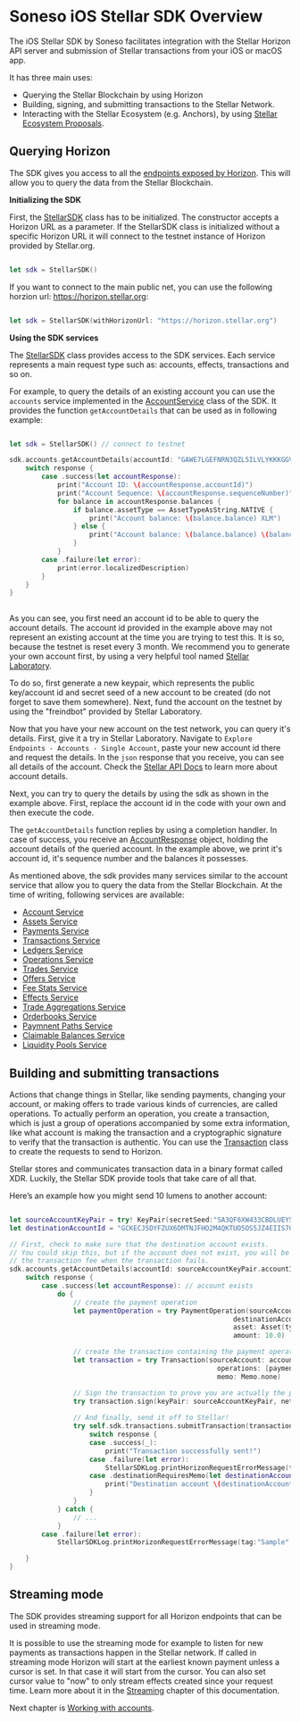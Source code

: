 # Soneso iOS Stellar SDK Overview


The iOS Stellar SDK by Soneso facilitates integration with the Stellar Horizon API server and submission of Stellar transactions from your iOS or macOS app. 

It has three main uses: 
- Querying the Stellar Blockchain by using Horizon 
- Building, signing, and submitting transactions to the Stellar Network.
- Interacting with the Stellar Ecosystem (e.g. Anchors), by using [Stellar Ecosystem Proposals](https://github.com/stellar/stellar-protocol/tree/master/ecosystem).

## Querying Horizon

The SDK gives you access to all the [endpoints exposed by Horizon](https://developers.stellar.org/api). This will allow you to query the data from the Stellar Blockchain.

**Initializing the SDK**

First, the [StellarSDK](https://github.com/Soneso/stellar-ios-mac-sdk/blob/master/stellarsdk/stellarsdk/StellarSDK.swift) class has to be initialized. The constructor accepts a Horizon URL as a parameter. If the StellarSDK class is initialized without a specific Horizon URL it will connect to the testnet instance of Horizon provided by Stellar.org.

```swift

let sdk = StellarSDK()
```

If you want to connect to the main public net, you can use the following horzion url: https://horizon.stellar.org:

```swift

let sdk = StellarSDK(withHorizonUrl: "https://horizon.stellar.org")
```

**Using the SDK services**

The [StellarSDK](https://github.com/Soneso/stellar-ios-mac-sdk/blob/master/stellarsdk/stellarsdk/StellarSDK.swift) class provides access to the SDK services. Each service represents a main request type such as: accounts, effects, transactions and so on.

For example, to query the details of an existing account you can use the `accounts` service implemented in the [AccountService](https://github.com/Soneso/stellar-ios-mac-sdk/blob/master/stellarsdk/stellarsdk/service/AccountService.swift) class of the SDK. It provides the function ```getAccountDetails``` that can be used as in following example:

```swift

let sdk = StellarSDK() // connect to testnet

sdk.accounts.getAccountDetails(accountId: "GAWE7LGEFNRN3QZL5ILVLYKKKGGVYCXXDCIBUJ3RVOC2ZWW6WLGK76TJ") { (response) -> (Void) in
    switch response {
        case .success(let accountResponse):
            print("Account ID: \(accountResponse.accountId)")
            print("Account Sequence: \(accountResponse.sequenceNumber)")
            for balance in accountResponse.balances {
                if balance.assetType == AssetTypeAsString.NATIVE {
                    print("Account balance: \(balance.balance) XLM")
                } else {
                    print("Account balance: \(balance.balance) \(balance.assetCode!) of issuer: \(balance.assetIssuer!)")
                }
            }
        case .failure(let error):
            print(error.localizedDescription)
        }
    }
}
 
```

As you can see, you first need an account id to be able to query the account details. The account id provided in the example above may not represent an existing account at the time you are trying to test this. It is so, because the testnet is reset every 3 month. We recommend you to generate your own account first, by using a very helpful tool named [Stellar Laboratory](https://laboratory.stellar.org/#account-creator?network=test).

To do so, first generate a new keypair, which represents the public key/account id and secret seed of a new account to be created (do not forget to save them somewhere). Next, fund the account on the testnet by using the "freindbot" provided by Stellar Laboratory.

Now that you have your new account on the test network, you can query it's details. First, give it a try in Stellar Laboratory. Navigate to `Explore Endpoints - Accounts - Single Account`, paste your new account id there and request the details. In the ```json``` response that you receive, you can see all details of the account. Check the [Stellar API Docs](https://developers.stellar.org/api/resources/accounts/) to learn more about account details.

Next, you can try to query the details by using the sdk as shown in the example above. First, replace the account id in the code with your own and then execute the code. 

The ```getAccountDetails``` function replies by using a completion handler. In case of success, you receive an [AccountResponse](https://github.com/Soneso/stellar-ios-mac-sdk/blob/master/stellarsdk/stellarsdk/responses/account_responses/AccountResponse.swift) object, holding the account details of the queried account. In the example above, we print it's account id, it's sequence number and the balances it possesses. 

As mentioned above, the sdk provides many services similar to the account service that allow you to query the data from the Stellar Blockchain. At the time of writing, following services are available:

- [Account Service](https://github.com/Soneso/stellar-ios-mac-sdk/blob/master/stellarsdk/stellarsdk/service/AccountService.swift)
- [Assets Service](https://github.com/Soneso/stellar-ios-mac-sdk/blob/master/stellarsdk/stellarsdk/service/AssetsService.swift)
- [Payments Service](https://github.com/Soneso/stellar-ios-mac-sdk/blob/master/stellarsdk/stellarsdk/service/PaymentsService.swift)
- [Transactions Service](https://github.com/Soneso/stellar-ios-mac-sdk/blob/master/stellarsdk/stellarsdk/service/TransactionsService.swift)
- [Ledgers Service](https://github.com/Soneso/stellar-ios-mac-sdk/blob/master/stellarsdk/stellarsdk/service/LedgersService.swift)
- [Operations Service](https://github.com/Soneso/stellar-ios-mac-sdk/blob/master/stellarsdk/stellarsdk/service/OperationsService.swift)
- [Trades Service](https://github.com/Soneso/stellar-ios-mac-sdk/blob/master/stellarsdk/stellarsdk/service/TradesService.swift)
- [Offers Service](https://github.com/Soneso/stellar-ios-mac-sdk/blob/master/stellarsdk/stellarsdk/service/OffersService.swift)
- [Fee Stats Service](https://github.com/Soneso/stellar-ios-mac-sdk/blob/master/stellarsdk/stellarsdk/service/FeeStatsService.swift)
- [Effects Service](https://github.com/Soneso/stellar-ios-mac-sdk/blob/master/stellarsdk/stellarsdk/service/EffectsService.swift)
- [Trade Aggregations Service](https://github.com/Soneso/stellar-ios-mac-sdk/blob/master/stellarsdk/stellarsdk/service/TradeAggregationsService.swift)
- [Orderbooks Service](https://github.com/Soneso/stellar-ios-mac-sdk/blob/master/stellarsdk/stellarsdk/service/OrderbookService.swift)
- [Paymnent Paths Service](https://github.com/Soneso/stellar-ios-mac-sdk/blob/master/stellarsdk/stellarsdk/service/PaymentPathsService.swift)
- [Claimable Balances Service](https://github.com/Soneso/stellar-ios-mac-sdk/blob/master/stellarsdk/stellarsdk/service/ClaimableBalancesService.swift)
- [Liquidity Pools Service](https://github.com/Soneso/stellar-ios-mac-sdk/blob/master/stellarsdk/stellarsdk/service/LiquidityPoolsService.swift)

## Building and submitting transactions

Actions that change things in Stellar, like sending payments, changing your account, or making offers to trade various kinds of currencies, are called operations. To actually perform an operation, you create a transaction, which is just a group of operations accompanied by some extra information, like what account is making the transaction and a cryptographic signature to verify that the transaction is authentic. You can use the [Transaction](https://github.com/Soneso/stellar-ios-mac-sdk/blob/master/stellarsdk/stellarsdk/sdk/Transaction.swift) class to create the requests to send to Horizon. 

Stellar stores and communicates transaction data in a binary format called XDR. Luckily, the Stellar SDK provide tools that take care of all that. 

Here’s an example how you might send 10 lumens to another account:

```swift

let sourceAccountKeyPair = try! KeyPair(secretSeed:"SA3QF6XW433CBDLUEY5ZAMHYJLJNHBBOPASLJLO4QKH75HRRXZ3UM2YJ")
let destinationAccountId = "GCKECJ5DYFZUX6DMTNJFHO2M4QKTUO5OS5JZ4EIIS7C3VTLIGXNGRTRC"

// First, check to make sure that the destination account exists.
// You could skip this, but if the account does not exist, you will be charged
// the transaction fee when the transaction fails.
sdk.accounts.getAccountDetails(accountId: sourceAccountKeyPair.accountId) { (response) -> (Void) in
    switch response {
        case .success(let accountResponse): // account exists
            do {
                // create the payment operation
                let paymentOperation = try PaymentOperation(sourceAccountId: sourceAccountKeyPair.accountId,
                                                        destinationAccountId: destinationAccountId,
                                                        asset: Asset(type: AssetType.ASSET_TYPE_NATIVE)!,
                                                        amount: 10.0)

                // create the transaction containing the payment operation
                let transaction = try Transaction(sourceAccount: accountResponse,
                                                    operations: [paymentOperation],
                                                    memo: Memo.none)

                // Sign the transaction to prove you are actually the person sending it.
                try transaction.sign(keyPair: sourceAccountKeyPair, network: Network.testnet)
                
                // And finally, send it off to Stellar!
                try self.sdk.transactions.submitTransaction(transaction: transaction) { (response) -> (Void) in
                    switch response {
                    case .success(_):
                        print("Transaction successfully sent!")
                    case .failure(let error):
                        StellarSDKLog.printHorizonRequestErrorMessage(tag: "Sample", horizonRequestError:error)
                    case .destinationRequiresMemo(let destinationAccountId):
                        print("Destination account \(destinationAccountId) requires memo.")
                    }
                }
            } catch {
                // ...
            }
        case .failure(let error):
            StellarSDKLog.printHorizonRequestErrorMessage(tag:"Sample", horizonRequestError:error)

    }
}
```

## Streaming mode

The SDK provides streaming support for all Horizon endpoints that can be used in streaming mode.

It is possible to use the streaming mode for example to listen for new payments as transactions happen in the Stellar network. If called in streaming mode Horizon will start at the earliest known payment unless a cursor is set. In that case it will start from the cursor. You can also set cursor value to "now" to only stream effects created since your request time. Learn more about it in the [Streaming](streaming.md) chapter of this documentation.


Next chapter is [Working with accounts](accounts.md).
